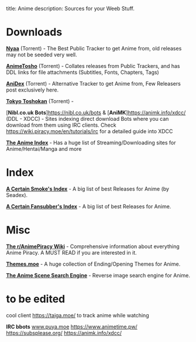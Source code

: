 title: Anime
description: Sources for your Weeb Stuff.

# Downloads

[**Nyaa**](https://nyaa.si/) (Torrent) - The Best Public Tracker to get Anime from, old releases may not be seeded very well.

[**AnimeTosho**](https://animetosho.org) (Torrent) - Collates releases from Public Trackers, and has DDL links for file attachments (Subtitles, Fonts, Chapters, Tags) 

[**AniDex**](https://anidex.info/) (Torrent) - Alternative Tracker to get Anime from, Few Releasers post exclusively here.

[**Tokyo Toshokan**](https://www.tokyotosho.info/?cat=1) (Torrent) - 

[**Nibl.co.uk Bots**]https://nibl.co.uk/bots & [**AniMK**]https://animk.info/xdcc/ (DDL - XDCC) - Sites indexing direct download Bots where you can download from them using IRC clients. Check https://wiki.piracy.moe/en/tutorials/irc for a detailed guide into XDCC

[**The Anime Index**](https://piracy.moe/) - Has a huge list of Streaming/Downloading sites for Anime/Hentai/Manga and more

# Index

[**A Certain Smoke's Index**](https://releases.moe) - A big list of best Releases for Anime (by Seadex).

[**A Certain Fansubber's Index**](https://docs.google.com/spreadsheets/d/1PJYwhjzLNPXV2X1np-S4rdZE4fb7pxp-QbHY1O0jH6Q/htmlview) - A big list of best Releases for Anime.

# Misc

[**The r/AnimePiracy Wiki**](https://wiki.piracy.moe/) - Comprehensive information about everything Anime Piracy. A MUST READ if you are interested in it.

[**Themes.moe**](https://themes.moe) - A huge collection of Ending/Opening Themes for Anime.

[**The Anime Scene Search Engine**](https://trace.moe/) - Reverse image search engine for Anime.

# to be edited
cool client https://taiga.moe/ to track anime while watching

**IRC bbots** www.puya.moe https://www.animetime.pw/  https://subsplease.org/ https://animk.info/xdcc/

